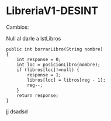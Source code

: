 # LibreriaV1-DESINT


Cambios:

Null al darle a lstLibros

    public int borrarLibro(String nombre)
    {
        int response = 0;
        int loc = posicionLibro(nombre);
        if (libros[loc]!=null) {
            response = 1;
            libros[loc] = libros[reg - 1];
            reg--;
        }
        return response;
    }
jj
dsadsd
